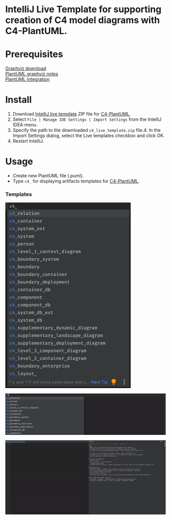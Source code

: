 # IntelliJ Live Template for supporting creation of C4 model diagrams with C4-PlantUML.

# Prerequisites

[Graphviz download](https://graphviz.gitlab.io/download/)  
[PlantUML graphviz notes](http://plantuml.com/graphviz-dot)  
[PlantUML Integration](https://plugins.jetbrains.com/plugin/7017-plantuml-integration)

# Install

1. Download [IntelliJ live template](./c4_live_template.zip) ZIP file for [C4-PlantUML](https://github.com/RicardoNiepel/C4-PlantUML).
2. Select `File | Manage IDE Settings | Import Settings` from the IntelliJ IDEA menu.
3. Specify the path to the downloaded `c4_live_template.zip` file.4. In the Import Settings dialog, select the Live templates checkbox and click OK.
4. Restart IntelliJ.

# Usage

* Create new PlantUML file (.puml).
* Type `c4_` for displaying artifacts templates for [C4-PlantUML](https://github.com/RicardoNiepel/C4-PlantUML).

### Templates

![Live template](./images/c4.png)

![](./images/c4demo1.gif)

![](./images/c4demoall.gif)